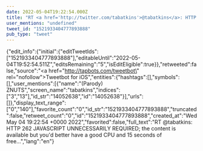```yaml
---
date: 2022-05-04T19:22:54.000Z
title: "RT <a href='http://twitter.com/tabatkins'>@tabatkins</a>: HTTP 262 JAVASCRIPT UNNECESSARILY REQUIRED; the content is available but you'd better have a good CPU and 15 seconds of free…″"
user_mentions: "undefined"
tweet_id: "1521933404777893888"
pub_type: "tweet"
---
```

{"edit_info":{"initial":{"editTweetIds":["1521933404777893888"],"editableUntil":"2022-05-04T19:52:54.511Z","editsRemaining":"5","isEditEligible":true}},"retweeted":false,"source":"<a href=\"http://tapbots.com/tweetbot\" rel=\"nofollow\">Tweetbot for iΟS</a>","entities":{"hashtags":[],"symbols":[],"user_mentions":[{"name":"(Parody) ZNUTS","screen_name":"tabatkins","indices":["3","13"],"id_str":"14052638","id":"14052638"}],"urls":[]},"display_text_range":["0","140"],"favorite_count":"0","id_str":"1521933404777893888","truncated":false,"retweet_count":"0","id":"1521933404777893888","created_at":"Wed May 04 19:22:54 +0000 2022","favorited":false,"full_text":"RT @tabatkins: HTTP 262 JAVASCRIPT UNNECESSARILY REQUIRED; the content is available but you'd better have a good CPU and 15 seconds of free…","lang":"en"}
